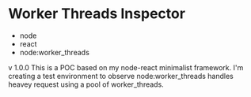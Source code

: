 # Worker Threads Inspector
* node
* react 
* node:worker_threads

v 1.0.0
This is a POC based on my node-react minimalist framework. I'm creating a test environment to observe node:worker_threads handles heavey request using a pool of worker_threads. 